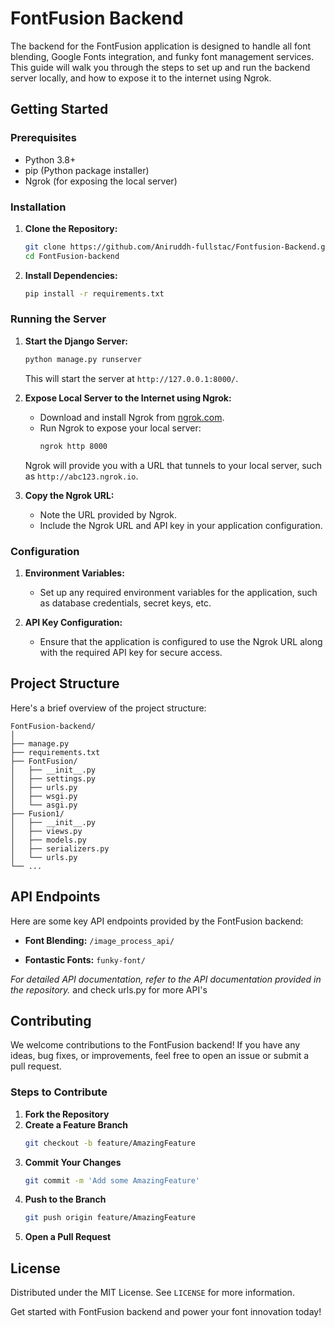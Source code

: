 # FontFusion Backend

The backend for the FontFusion application is designed to handle all font blending, Google Fonts integration, and funky font management services. This guide will walk you through the steps to set up and run the backend server locally, and how to expose it to the internet using Ngrok.

## Getting Started

### Prerequisites
- Python 3.8+
- pip (Python package installer)
- Ngrok (for exposing the local server)

### Installation

1. **Clone the Repository:**
    ```sh
    git clone https://github.com/Aniruddh-fullstac/Fontfusion-Backend.git
    cd FontFusion-backend
    ```

2. **Install Dependencies:**
    ```sh
    pip install -r requirements.txt
    ```

### Running the Server

1. **Start the Django Server:**
    ```sh
    python manage.py runserver
    ```

    This will start the server at `http://127.0.0.1:8000/`.

2. **Expose Local Server to the Internet using Ngrok:**
    - Download and install Ngrok from [ngrok.com](https://ngrok.com/).
    - Run Ngrok to expose your local server:
      ```sh
      ngrok http 8000
      ```

    Ngrok will provide you with a URL that tunnels to your local server, such as `http://abc123.ngrok.io`.

3. **Copy the Ngrok URL:**
    - Note the URL provided by Ngrok.
    - Include the Ngrok URL and API key in your application configuration.

### Configuration

1. **Environment Variables:**
    - Set up any required environment variables for the application, such as database credentials, secret keys, etc.

2. **API Key Configuration:**
    - Ensure that the application is configured to use the Ngrok URL along with the required API key for secure access.

## Project Structure

Here's a brief overview of the project structure:

```
FontFusion-backend/
│
├── manage.py
├── requirements.txt
├── FontFusion/
│   ├── __init__.py
│   ├── settings.py
│   ├── urls.py
│   ├── wsgi.py
│   └── asgi.py
├── Fusion1/
│   ├── __init__.py
│   ├── views.py
│   ├── models.py
│   ├── serializers.py
│   └── urls.py
└── ...
```

## API Endpoints

Here are some key API endpoints provided by the FontFusion backend:

- **Font Blending:** `/image_process_api/`

- **Fontastic Fonts:** `funky-font/`

_For detailed API documentation, refer to the API documentation provided in the repository._
and check urls.py for more API's

## Contributing

We welcome contributions to the FontFusion backend! If you have any ideas, bug fixes, or improvements, feel free to open an issue or submit a pull request.

### Steps to Contribute
1. **Fork the Repository**
2. **Create a Feature Branch**
    ```sh
    git checkout -b feature/AmazingFeature
    ```
3. **Commit Your Changes**
    ```sh
    git commit -m 'Add some AmazingFeature'
    ```
4. **Push to the Branch**
    ```sh
    git push origin feature/AmazingFeature
    ```
5. **Open a Pull Request**

## License

Distributed under the MIT License. See `LICENSE` for more information.


Get started with FontFusion backend and power your font innovation today!
